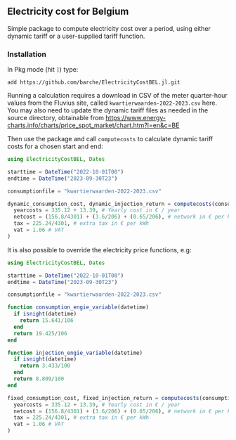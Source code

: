 ## Electricity cost for Belgium

Simple package to compute electricity cost over a period, using either dynamic tariff or a user-supplied tariff function.

### Installation

In Pkg mode (hit `]`) type:

```
add https://github.com/barche/ElectricityCostBEL.jl.git
```

Running a calculation requires a download in CSV of the meter quarter-hour values from the Fluvius site, called `kwartierwaarden-2022-2023.csv` here. You may also need to update the dynamic tariff files as needed in the source directory, obtainable from https://www.energy-charts.info/charts/price_spot_market/chart.htm?l=en&c=BE

Then use the package and call `computecosts` to calculate dynamic tariff costs for a chosen start and end:

```julia
using ElectricityCostBEL, Dates

starttime = DateTime("2022-10-01T00")
endtime = DateTime("2023-09-30T23")

consumptionfile = "kwartierwaarden-2022-2023.csv"

dynamic_consumption_cost, dynamic_injection_return = computecosts(consumptionfile, starttime, endtime;
  yearcosts = 335.12 + 13.39, # Yearly cost in € / year
  netcost = (156.8/4301) + (3.6/206) + (0.65/206), # network in € per kwh
  tax = 225.24/4301, # extra tax in € per kWh
  vat = 1.06 # VAT
)
```

It is also possible to override the electricity price functions, e.g:

```julia
using ElectricityCostBEL, Dates

starttime = DateTime("2022-10-01T00")
endtime = DateTime("2023-09-30T23")

consumptionfile = "kwartierwaarden-2022-2023.csv"

function consumption_engie_variable(datetime)
  if isnight(datetime)
    return 15.641/106
  end
  return 19.425/106
end

function injection_engie_variable(datetime)
  if isnight(datetime)
    return 3.433/100
  end
  return 8.809/100
end

fixed_consumption_cost, fixed_injection_return = computecosts(consumptionfile, starttime, endtime, consumption_engie_variable, injection_engie_variable;
  yearcosts = 335.12 + 13.39, # Yearly cost in € / year
  netcost = (156.8/4301) + (3.6/206) + (0.65/206), # network in € per kwh
  tax = 225.24/4301, # extra tax in € per kWh
  vat = 1.06 # VAT
)
```
